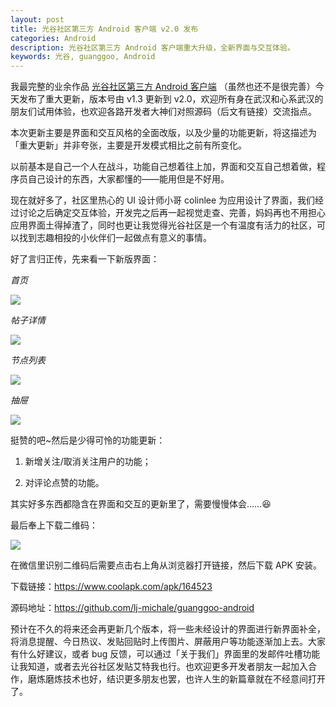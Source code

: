 ```yaml
---
layout: post
title: 光谷社区第三方 Android 客户端 v2.0 发布
categories: Android
description: 光谷社区第三方 Android 客户端重大升级，全新界面与交互体验。
keywords: 光谷, guanggoo, Android
---
```


我最完整的业余作品 [光谷社区第三方 Android 客户端](https://github.com/lj-michale/guanggoo-android) （虽然也还不是很完善）今天发布了重大更新，版本号由 v1.3 更新到 v2.0，欢迎所有身在武汉和心系武汉的朋友们试用体验，也欢迎各路开发者大神们对照源码（后文有链接）交流指点。

本次更新主要是界面和交互风格的全面改版，以及少量的功能更新，将这描述为「重大更新」并非夸张，主要是开发模式相比之前有所变化。

以前基本是自己一个人在战斗，功能自己想着往上加，界面和交互自己想着做，程序员自己设计的东西，大家都懂的——能用但是不好用。

现在就好多了，社区里热心的 UI 设计师小哥 colinlee 为应用设计了界面，我们经过讨论之后确定交互体验，开发完之后再一起视觉走查、完善，妈妈再也不用担心应用界面土得掉渣了，同时也更让我觉得光谷社区是一个有温度有活力的社区，可以找到志趣相投的小伙伴们一起做点有意义的事情。

好了言归正传，先来看一下新版界面：

*首页*

![](https://mazhuang.org/guanggoo-android/screenshots/topic-list.png)

*帖子详情*

![](https://mazhuang.org/guanggoo-android/screenshots/topic-detail.png)

*节点列表*

![](https://mazhuang.org/guanggoo-android/screenshots/nodes-list.png)

*抽屉*

![](https://mazhuang.org/guanggoo-android/screenshots/drawer.png)

挺赞的吧~然后是少得可怜的功能更新：

1. 新增关注/取消关注用户的功能；

2. 对评论点赞的功能。

其实好多东西都隐含在界面和交互的更新里了，需要慢慢体会……:laughing:

最后奉上下载二维码：

![](https://mazhuang.org/guanggoo-android/qrcode.png)

在微信里识别二维码后需要点击右上角从浏览器打开链接，然后下载 APK 安装。

下载链接：<https://www.coolapk.com/apk/164523>

源码地址：<https://github.com/lj-michale/guanggoo-android>

预计在不久的将来还会再更新几个版本，将一些未经设计的界面进行新界面补全，将消息提醒、今日热议、发贴回贴时上传图片、屏蔽用户等功能逐渐加上去。大家有什么好建议，或者 bug 反馈，可以通过「关于我们」界面里的发邮件吐槽功能让我知道，或者去光谷社区发贴艾特我也行。也欢迎更多开发者朋友一起加入合作，磨炼磨炼技术也好，结识更多朋友也罢，也许人生的新篇章就在不经意间打开了。

